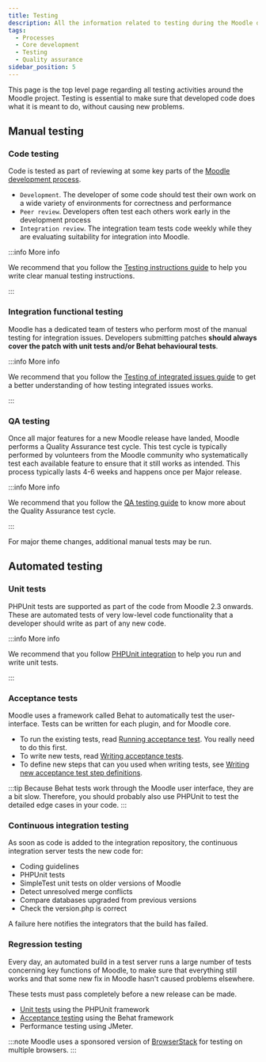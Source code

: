 ```yaml
---
title: Testing
description: All the information related to testing during the Moodle development.
tags:
  - Processes
  - Core development
  - Testing
  - Quality assurance
sidebar_position: 5
---
```


This page is the top level page regarding all testing activities around the Moodle project. Testing is essential to make sure that developed code does what it is meant to do, without causing new problems.

## Manual testing

### Code testing

Code is tested as part of reviewing at some key parts of the [Moodle development process](../../process.md).

- `Development`. The developer of some code should test their own work on a wide variety of environments for correctness and performance
- `Peer review`. Developers often test each others work early in the development process
- `Integration review`. The integration team tests code weekly while they are evaluating suitability for integration into Moodle.

:::info More info

We recommend that you follow the [Testing instructions guide](./testing/guide) to help you write clear manual testing instructions.

:::

### Integration functional testing

Moodle has a dedicated team of testers who perform most of the manual testing for integration issues. Developers submitting patches **should always cover the patch with unit tests and/or Behat behavioural tests**.

:::info More info

We recommend that you follow the [Testing of integrated issues guide](./integrated-issues.md) to get a better understanding of how testing integrated issues works.

:::

### QA testing

Once all major features for a new Moodle release have landed, Moodle performs a Quality Assurance test cycle. This test cycle is typically performed by volunteers from the Moodle community who systematically test each available feature to ensure that it still works as intended. This process typically lasts 4-6 weeks and happens once per Major release.

:::info More info

We recommend that you follow the [QA testing guide](./qa.md) to know more about the Quality Assurance test cycle.

:::

For major theme changes, additional manual tests may be run.

## Automated testing

### Unit tests

PHPUnit tests are supported as part of the code from Moodle 2.3 onwards. These are automated tests of very low-level code functionality that a developer should write as part of any new code.

:::info More info

We recommend that you follow [PHPUnit integration](https://docs.moodle.org/dev/PHPUnit_integration) to help you run and write unit tests.

:::

### Acceptance tests

Moodle uses a framework called Behat to automatically test the user-interface. Tests can be written for each plugin, and for Moodle core.

- To run the existing tests, read [Running acceptance test](../../tools/behat/running.md). You really need to do this first.
- To write new tests, read [Writing acceptance tests](../../tools/behat/writing.md).
- To define new steps that can you used when writing tests, see [Writing new acceptance test step definitions](../../tools/behat/writing.md#writing-new-acceptance-test-step-definitions).

:::tip
Because Behat tests work through the Moodle user interface, they are a bit slow. Therefore, you should probably also use PHPUnit to test the detailed edge cases in your code.
:::

### Continuous integration testing

As soon as code is added to the integration repository, the continuous integration server tests the new code for:

- Coding guidelines
- PHPUnit tests
- SimpleTest unit tests on older versions of Moodle
- Detect unresolved merge conflicts
- Compare databases upgraded from previous versions
- Check the version.php is correct

A failure here notifies the integrators that the build has failed.

### Regression testing

Every day, an automated build in a test server runs a large number of tests concerning key functions of Moodle, to make sure that everything still works and that some new fix in Moodle hasn't caused problems elsewhere.

These tests must pass completely before a new release can be made.

- [Unit tests](https://docs.moodle.org/dev/Unit_tests) using the PHPUnit framework
- [Acceptance testing](../../tools/behat/index.md) using the Behat framework
- Performance testing using JMeter.

:::note
Moodle uses a sponsored version of [BrowserStack](https://www.browserstack.com/) for testing on multiple browsers.
:::
